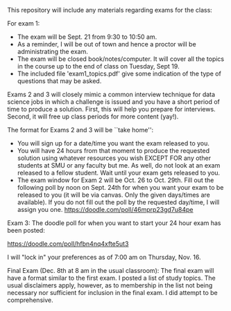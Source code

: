 This repository will include any materials regarding exams for the class:

For exam 1: 
* The exam will be Sept. 21 from 9:30 to 10:50 am.  
* As a reminder, I will be out of town and hence a proctor will be administrating the exam. 
* The exam will be closed book/notes/computer. It will cover all the topics in the course up to the end of class on Tuesday, Sept 19. 
* The included file 'exam1_topics.pdf' give some indication
of the type of questions that may be asked.


Exams 2 and 3 will closely mimic a common interview technique for data science jobs in which a challenge is issued and you have a short period of time to produce a solution. First, this will help you prepare for interviews.  Second, it will free up class periods for more content (yay!).

The format for Exams 2 and 3 will be ``take home'':

* You will sign up for a date/time you want the exam released to you.  
* You will have 24 hours from that moment to produce the requested solution using whatever resources you wish EXCEPT FOR any other students at SMU or any faculty but me.  As well, do not look at an exam released to a fellow student.  Wait until your exam gets released to you.  
* The exam window for Exam 2 will be Oct. 26 to Oct. 29th. Fill out the following poll by noon on Sept. 24th for when you want your exam to be released to you (it will be via canvas.  Only the given days/times are available).  If you do not fill out the poll by the requested day/time, I will assign you one.
https://doodle.com/poll/46mprp23gd7u84pe

Exam 3:
The doodle poll for when you want to start your 24 hour exam has been posted:

https://doodle.com/poll/hfbn4nq4xfte5ut3

I will "lock in" your preferences as of 7:00 am on Thursday, Nov. 16.

Final Exam (Dec. 8th at 8 am in the usual classroom):
The final exam will have a format similar to the first exam.  I posted a list 
of study topics.  The usual disclaimers apply, however, as to membership
in the list not being necessary nor sufficient for inclusion in the final
exam.  I did attempt to be comprehensive.
